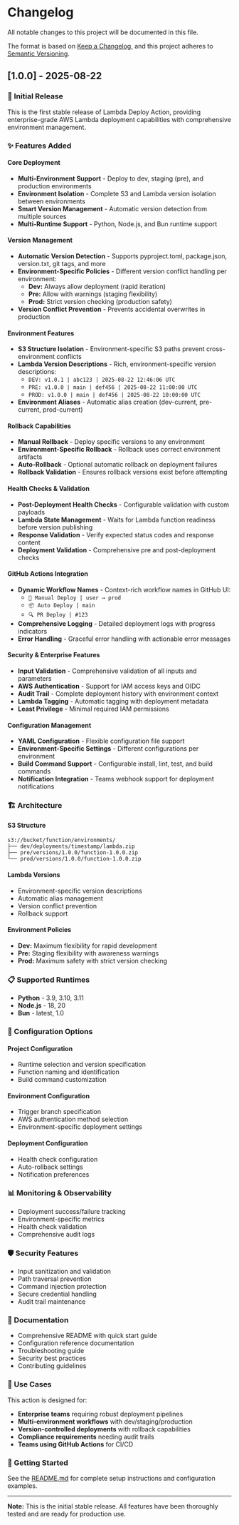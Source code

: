 # Changelog

All notable changes to this project will be documented in this file.

The format is based on [Keep a Changelog](https://keepachangelog.com/en/1.0.0/),
and this project adheres to [Semantic Versioning](https://semver.org/spec/v2.0.0.html).

## [1.0.0] - 2025-08-22

### 🎉 Initial Release

This is the first stable release of Lambda Deploy Action, providing enterprise-grade AWS Lambda deployment capabilities with comprehensive environment management.

### ✨ Features Added

#### Core Deployment
- **Multi-Environment Support** - Deploy to dev, staging (pre), and production environments
- **Environment Isolation** - Complete S3 and Lambda version isolation between environments
- **Smart Version Management** - Automatic version detection from multiple sources
- **Multi-Runtime Support** - Python, Node.js, and Bun runtime support

#### Version Management
- **Automatic Version Detection** - Supports pyproject.toml, package.json, version.txt, git tags, and more
- **Environment-Specific Policies** - Different version conflict handling per environment:
  - **Dev:** Always allow deployment (rapid iteration)
  - **Pre:** Allow with warnings (staging flexibility)
  - **Prod:** Strict version checking (production safety)
- **Version Conflict Prevention** - Prevents accidental overwrites in production

#### Environment Features
- **S3 Structure Isolation** - Environment-specific S3 paths prevent cross-environment conflicts
- **Lambda Version Descriptions** - Rich, environment-specific version descriptions:
  - `DEV: v1.0.1 | abc123 | 2025-08-22 12:46:06 UTC`
  - `PRE: v1.0.0 | main | def456 | 2025-08-22 11:00:00 UTC`
  - `PROD: v1.0.0 | main | def456 | 2025-08-22 10:00:00 UTC`
- **Environment Aliases** - Automatic alias creation (dev-current, pre-current, prod-current)

#### Rollback Capabilities
- **Manual Rollback** - Deploy specific versions to any environment
- **Environment-Specific Rollback** - Rollback uses correct environment artifacts
- **Auto-Rollback** - Optional automatic rollback on deployment failures
- **Rollback Validation** - Ensures rollback versions exist before attempting

#### Health Checks & Validation
- **Post-Deployment Health Checks** - Configurable validation with custom payloads
- **Lambda State Management** - Waits for Lambda function readiness before version publishing
- **Response Validation** - Verify expected status codes and response content
- **Deployment Validation** - Comprehensive pre and post-deployment checks

#### GitHub Actions Integration
- **Dynamic Workflow Names** - Context-rich workflow names in GitHub UI:
  - `🚀 Manual Deploy | user → prod`
  - `📦 Auto Deploy | main`
  - `🔍 PR Deploy | #123`
- **Comprehensive Logging** - Detailed deployment logs with progress indicators
- **Error Handling** - Graceful error handling with actionable error messages

#### Security & Enterprise Features
- **Input Validation** - Comprehensive validation of all inputs and parameters
- **AWS Authentication** - Support for IAM access keys and OIDC
- **Audit Trail** - Complete deployment history with environment context
- **Lambda Tagging** - Automatic tagging with deployment metadata
- **Least Privilege** - Minimal required IAM permissions

#### Configuration Management
- **YAML Configuration** - Flexible configuration file support
- **Environment-Specific Settings** - Different configurations per environment
- **Build Command Support** - Configurable install, lint, test, and build commands
- **Notification Integration** - Teams webhook support for deployment notifications

### 🏗️ Architecture

#### S3 Structure
```
s3://bucket/function/environments/
├── dev/deployments/timestamp/lambda.zip
├── pre/versions/1.0.0/function-1.0.0.zip
└── prod/versions/1.0.0/function-1.0.0.zip
```

#### Lambda Versions
- Environment-specific version descriptions
- Automatic alias management
- Version conflict prevention
- Rollback support

#### Environment Policies
- **Dev:** Maximum flexibility for rapid development
- **Pre:** Staging flexibility with awareness warnings
- **Prod:** Maximum safety with strict version checking

### 📋 Supported Runtimes

- **Python** - 3.9, 3.10, 3.11
- **Node.js** - 18, 20
- **Bun** - latest, 1.0

### 🔧 Configuration Options

#### Project Configuration
- Runtime selection and version specification
- Function naming and identification
- Build command customization

#### Environment Configuration
- Trigger branch specification
- AWS authentication method selection
- Environment-specific deployment settings

#### Deployment Configuration
- Health check configuration
- Auto-rollback settings
- Notification preferences

### 📊 Monitoring & Observability

- Deployment success/failure tracking
- Environment-specific metrics
- Health check validation
- Comprehensive audit logs

### 🛡️ Security Features

- Input sanitization and validation
- Path traversal prevention
- Command injection protection
- Secure credential handling
- Audit trail maintenance

### 📖 Documentation

- Comprehensive README with quick start guide
- Configuration reference documentation
- Troubleshooting guide
- Security best practices
- Contributing guidelines

### 🎯 Use Cases

This action is designed for:
- **Enterprise teams** requiring robust deployment pipelines
- **Multi-environment workflows** with dev/staging/production
- **Version-controlled deployments** with rollback capabilities
- **Compliance requirements** needing audit trails
- **Teams using GitHub Actions** for CI/CD

### 🚀 Getting Started

See the [README.md](README.md) for complete setup instructions and configuration examples.

---

**Note:** This is the initial stable release. All features have been thoroughly tested and are ready for production use.
